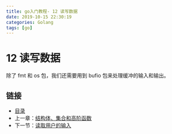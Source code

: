 ```yaml
---
title: go入门教程- 12 读写数据   
date: 2019-10-15 22:30:19   
categories: Golang   
tags: [go]   
---
```

# 12 读写数据

除了 fmt 和 os 包，我们还需要用到 bufio 包来处理缓冲的输入和输出。

## 链接

- [目录](https://blog.zshipu.com/go%E5%85%A5%E9%97%A8%E6%95%99%E7%A8%8B/index.html)
- 上一章：[结构体、集合和高阶函数](file://11.14.md)
- 下一节：[读取用户的输入](file://12.1.md)
